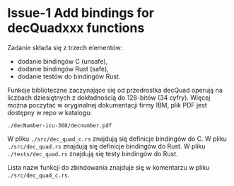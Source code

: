 # Issue-1 Add bindings for decQuadxxx functions

Zadanie składa się z trzech elementów:

- dodanie bindingów C (unsafe),
- dodanie bindingów Rust (safe),
- dodanie testów do bindingów Rust.

Funkcje biblioteczne zaczynające się od przedrostka decQuad operują
na liczbach dziesiętnych z dokładnością do 128-bitów (34 cyfry).
Więcej można poczytać w oryginalnej dokumentacji firmy IBM,
plik PDF jest dostępny w repo w katalogu:

```
./decNumber-icu-368/decnumber.pdf
```

W pliku `./src/dec_quad_c.rs` znajdują się definicje bindingów do C.
W pliku `./src/dec_quad.rs` znajdują się definicje bindingów do Rust.
W pliku `./tests/dec_quad.rs` znajdują się testy bindingów do Rust.

Lista nazw funkcji do zbindowania znajduje się w komentarzu w pliku `./src/dec_quad_c.rs`.